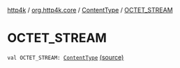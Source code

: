 [http4k](../../index.md) / [org.http4k.core](../index.md) / [ContentType](index.md) / [OCTET_STREAM](./-o-c-t-e-t_-s-t-r-e-a-m.md)

# OCTET_STREAM

`val OCTET_STREAM: `[`ContentType`](index.md) [(source)](https://github.com/http4k/http4k/blob/master/http4k-core/src/main/kotlin/org/http4k/core/ContentType.kt#L30)